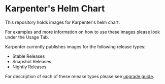 # Karpenter's Helm Chart

This repository holds images for Karpenter's helm chart.

For examples and more information on how to use these images please look under the Usage Tab.

Karpenter currently publishes images for the following release types:

* Stable Releases
* Snapshot Releases
* Nightly Releases

For description of each of these release types please see [upgrade guide](https://karpenter.sh/preview/upgrade-guide/).
